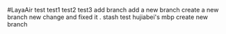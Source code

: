 #LayaAir
test
test1
test2
test3
add branch
add a new branch
create a new branch
new change and fixed it .
stash
test hujiabei's mbp
create new branch
